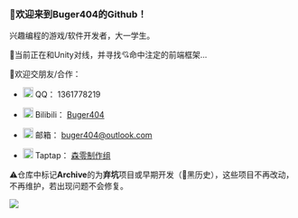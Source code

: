 ### 🌈欢迎来到Buger404的Github！

兴趣编程的游戏/软件开发者，大一学生。

🧐当前正在和Unity对线，并寻找💘命中注定的前端框架...

💃欢迎交朋友/合作：

* <img src="https://im.qq.com/favicon.ico" width="18" height="18"/> QQ： 1361778219

* <img src="https://www.bilibili.com/favicon.ico" width="18" height="18"/> Bilibili： [Buger404](https://space.bilibili.com/313086171)

* <img src="http://outlook.live.com/favicon.ico" width="18" height="18"/> 邮箱： buger404@outlook.com

* <img src="https://avatars.githubusercontent.com/u/89351098" width="18" height="18"/> Taptap： [森零制作组](https://www.taptap.com/developer/97100)

⚠️仓库中标记**Archive**的为**弃坑**项目或早期开发（🚫黑历史），这些项目不再改动，不再维护，若出现问题不会修复。

<img align=left src="https://github-readme-stats.vercel.app/api?username=buger404&show_icons=true&hide_title=true&count_private=true&include_all_commits=true" />
